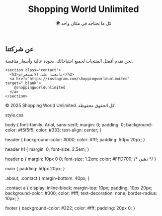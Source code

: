 <!DOCTYPE html>
<html lang="ar">
<head>
  <meta charset="UTF-8">
  <meta name="viewport" content="width=device-width, initial-scale=1.0">
  <title>Shopping World Unlimited</title>
  <link rel="stylesheet" href="style.css">
</head>
<body>
  <header>
    <h1>Shopping World Unlimited</h1>
    <p>🌍 كل ما تحتاجه في مكان واحد</p>
  </header>

  <main>
    <section class="about">
      <h2>عن شركتنا</h2>
      <p>نحن نقدم أفضل المنتجات لجميع احتياجاتك، بجودة عالية وأسعار منافسة.</p>
    </section>

    <section class="contact">
      <h2>تابعنا على الانستغرام</h2>
      <a href="https://instagram.com/shoppingworldunlimited" target="_blank">
        @shoppingworldunlimited
      </a>
    </section>
  </main>

  <footer>
    <p>© 2025 Shopping World Unlimited. كل الحقوق محفوظة.</p>
  </footer>
</body>
</html>

style.css

body {
  font-family: Arial, sans-serif;
  margin: 0;
  padding: 0;
  background-color: #f5f5f5;
  color: #333;
  text-align: center;
}

header {
  background-color: #000;
  color: #fff;
  padding: 50px 20px;
}

header h1 {
  margin: 0;
  font-size: 2.5em;
}

header p {
  margin: 10px 0 0;
  font-size: 1.2em;
  color: #FFD700; /* ذهبي */
}

main {
  padding: 50px 20px;
}

.about, .contact {
  margin-bottom: 40px;
}

.contact a {
  display: inline-block;
  margin-top: 10px;
  padding: 10px 20px;
  background-color: #000;
  color: #fff;
  text-decoration: none;
  border-radius: 10px;
}

footer {
  background-color: #222;
  color: #fff;
  padding: 20px 0;
}
